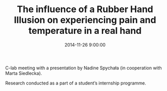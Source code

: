 ﻿---
layout: post
title:  "The influence of a Rubber Hand Illusion on experiencing pain and temperature in a real hand"
date:   2014-11-26 9:00:00
image: /images/talk.png
---

C-lab meeting with a presentation by Nadine Spychała (in cooperation with Marta Siedlecka).

Research conducted as a part of a student’s internship programme.
